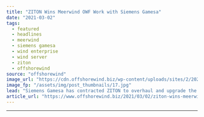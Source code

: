 ```yaml
---
title: "ZITON Wins Meerwind OWF Work with Siemens Gamesa"
date: "2021-03-02"
tags: 
  - featured
  - headlines
  - meerwind
  - siemens gamesa
  - wind enterprise
  - wind server
  - ziton
  - offshorewind
source: "offshorewind"
image_url: "https://cdn.offshorewind.biz/wp-content/uploads/sites/2/2021/03/02140003/Wind-Server_ZITON.jpg"
image_fp: "/assets/img/post_thumbnails/17.jpg"
lead: "Siemens Gamesa has contracted ZITON to overhaul and upgrade the wind turbine blades at"
article_url: "https://www.offshorewind.biz/2021/03/02/ziton-wins-meerwind-owf-work-with-siemens-gamesa/"
---
```


---
